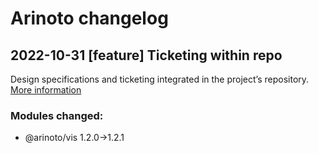 # Arinoto changelog

## 2022-10-31 [feature]  Ticketing within repo

Design specifications and ticketing integrated in the project’s
repository.
[More information](<spec/000 ticketing/design.md>)

### Modules changed:
 - @arinoto/vis 1.2.0->1.2.1

